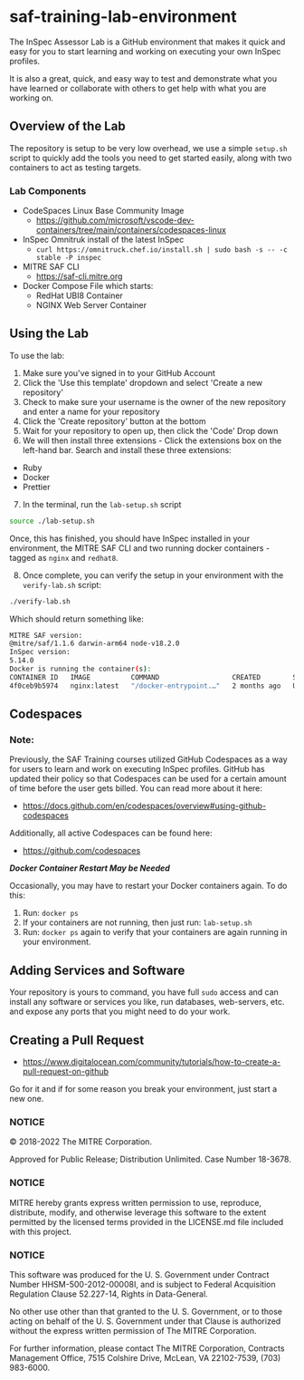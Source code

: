 # saf-training-lab-environment

The InSpec Assessor Lab is a GitHub environment that makes it quick and easy for you to start learning and working on executing your own InSpec profiles.

It is also a great, quick, and easy way to test and demonstrate what you have learned or collaborate with others to get help with what you are working on.
## Overview of the Lab

The repository is setup to be very low overhead, we use a simple `setup.sh` script to quickly add the tools you need to get started easily, along with two containers to act as testing targets.
### Lab Components

- CodeSpaces Linux Base Community Image
  - <https://github.com/microsoft/vscode-dev-containers/tree/main/containers/codespaces-linux>
- InSpec Omnitruk install of the latest InSpec
  - `curl https://omnitruck.chef.io/install.sh | sudo bash -s -- -c stable -P inspec`
- MITRE SAF CLI
  - <https://saf-cli.mitre.org>
- Docker Compose File which starts:
  - RedHat UBI8 Container
  - NGINX Web Server Container

## Using the Lab

To use the lab:
1. Make sure you've signed in to your GitHub Account
2. Click the 'Use this template' dropdown and select 'Create a new repository'
3. Check to make sure your username is the owner of the new repository and enter a name for your repository 
4. Click the 'Create repository' button at the bottom 
5. Wait for your repository to open up, then click the 'Code' Drop down 
6. We will then install three extensions - Click the extensions box on the left-hand bar. Search and install these three extensions:
 - Ruby
 - Docker
 - Prettier
7. In the terminal, run the `lab-setup.sh` script

```sh
source ./lab-setup.sh
```

Once, this has finished, you should have InSpec installed in your environment, the MITRE SAF CLI and two running docker containers - tagged as `nginx` and `redhat8`.

8. Once complete, you can verify the setup in your environment with the `verify-lab.sh` script:

```sh
./verify-lab.sh
```

Which should return something like:

```sh
MITRE SAF version: 
@mitre/saf/1.1.6 darwin-arm64 node-v18.2.0
InSpec version: 
5.14.0
Docker is running the container(s): 
CONTAINER ID   IMAGE          COMMAND                  CREATED        STATUS         PORTS                NAMES
4f0ceb9b5974   nginx:latest   "/docker-entrypoint.…"   2 months ago   Up 6 minutes   0.0.0.0:80->80/tcp   nginx
```
## Codespaces

### Note:

Previously, the SAF Training courses utilized GitHub Codespaces as a way for users to learn and work on executing InSpec profiles. GitHub has updated their policy so that Codespaces can be used for a certain amount of time before the user gets billed. You can read more about it here: 
- https://docs.github.com/en/codespaces/overview#using-github-codespaces

Additionally, all active Codespaces can be found here:
- https://github.com/codespaces

***Docker Container Restart May be Needed*** 

Occasionally, you may have to restart your Docker containers again. To do this:

1. Run: `docker ps`
2. If your containers are not running, then just run: `lab-setup.sh`
3. Run: `docker ps` again to verify that your containers are again running in your environment.

## Adding Services and Software

Your repository is yours to command, you have full `sudo` access and can install any software or services you like, run databases, web-servers, etc. and expose any ports that you might need to do your work.

## Creating a Pull Request

- <https://www.digitalocean.com/community/tutorials/how-to-create-a-pull-request-on-github>

Go for it and if for some reason you break your environment, just start a new one.
### NOTICE

© 2018-2022 The MITRE Corporation.

Approved for Public Release; Distribution Unlimited. Case Number 18-3678.

### NOTICE

MITRE hereby grants express written permission to use, reproduce, distribute, modify, and otherwise leverage this software to the extent permitted by the licensed terms provided in the LICENSE.md file included with this project.

### NOTICE

This software was produced for the U. S. Government under Contract Number HHSM-500-2012-00008I, and is subject to Federal Acquisition Regulation Clause 52.227-14, Rights in Data-General.

No other use other than that granted to the U. S. Government, or to those acting on behalf of the U. S. Government under that Clause is authorized without the express written permission of The MITRE Corporation.

For further information, please contact The MITRE Corporation, Contracts Management Office, 7515 Colshire Drive, McLean, VA 22102-7539, (703) 983-6000.
